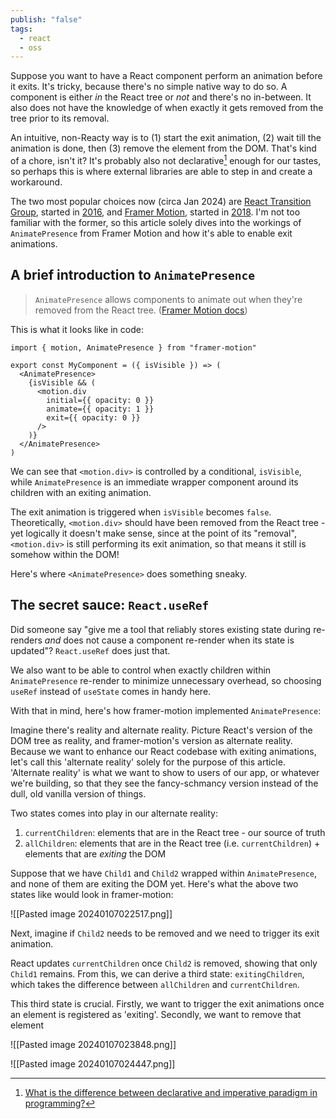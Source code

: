 ```yaml
---
publish: "false"
tags:
  - react
  - oss
---
```

Suppose you want to have a React component perform an animation before it exits. It's tricky, because there's no simple native way to do so. A component is either *in* the React tree or *not* and there's no in-between. It also does not have the knowledge of when exactly it gets removed from the tree prior to its removal.

An intuitive, non-Reacty way is to (1) start the exit animation, (2) wait till the animation is done, then (3) remove the element from the DOM. That's kind of a chore, isn't it? It's probably also not declarative[^declarative-vs-imperative] enough for our tastes, so perhaps this is where external libraries are able to step in and create a workaround.

The two most popular choices now (circa Jan 2024) are [React Transition Group](https://reactcommunity.org/react-transition-group/), started in [2016](https://github.com/reactjs/react-transition-group/commits?after=3341075c524bcf466241f5eafbc14bd407d24bc9+0), and [Framer Motion](https://framer.com/motion), started in [2018](https://github.com/framer/motion/commits?after=3105d6f745159c5f193510a221154797459c6732+0). I'm not too familiar with the former, so this article solely dives into the workings of `AnimatePresence` from Framer Motion and how it's able to enable exit animations.

## A brief introduction to `AnimatePresence`

>`AnimatePresence` allows components to animate out when they're removed from the React tree. ([Framer Motion docs](https://www.framer.com/motion/animate-presence/))

This is what it looks like in code:

```tsx
import { motion, AnimatePresence } from "framer-motion"

export const MyComponent = ({ isVisible }) => (
  <AnimatePresence>
    {isVisible && (
      <motion.div
        initial={{ opacity: 0 }}
        animate={{ opacity: 1 }}
        exit={{ opacity: 0 }}
      />
    )}
  </AnimatePresence>
)
```

We can see that `<motion.div>` is controlled by a conditional, `isVisible`, while `AnimatePresence` is an immediate wrapper component around its children with an exiting animation.

The exit animation is triggered when `isVisible` becomes `false`. Theoretically, `<motion.div>` should have been removed from the React tree - yet logically it doesn't make sense, since at the point of its "removal", `<motion.div>` is still performing its exit animation, so that means it still is somehow within the DOM!

Here's where `<AnimatePresence>` does something sneaky.

## The secret sauce: `React.useRef`

Did someone say "give me a tool that reliably stores existing state during re-renders *and* does not cause a component re-render when its state is updated"? `React.useRef` does just that. 

We also want to be able to control when exactly children within `AnimatePresence` re-render to minimize unnecessary overhead, so choosing `useRef` instead of `useState` comes in handy here.

With that in mind, here's how framer-motion implemented `AnimatePresence`:

Imagine there's reality and alternate reality. Picture React's version of the DOM tree as reality, and framer-motion's version as alternate reality. Because we want to enhance our React codebase with exiting animations, let's call this 'alternate reality' solely for the purpose of this article. 'Alternate reality' is what we want to show to users of our app, or whatever we're building, so that they see the fancy-schmancy version instead of the dull, old vanilla version of things.

Two states comes into play in our alternate reality:
1. `currentChildren`: elements that are in the React tree - our source of truth
2. `allChildren`: elements that are in the React tree (i.e. `currentChildren`) + elements that are *exiting* the DOM

Suppose that we have `Child1` and `Child2` wrapped within `AnimatePresence`, and none of them are exiting the DOM yet. Here's what the above two states like would look in framer-motion:

![[Pasted image 20240107022517.png]]

Next, imagine if `Child2` needs to be removed and we need to trigger its exit animation.

React updates `currentChildren` once `Child2` is removed, showing that only `Child1` remains. From this, we can derive a third state: `exitingChildren`, which takes the difference between `allChildren` and `currentChildren`.

This third state is crucial. Firstly, we want to trigger the exit animations once an element is registered as 'exiting'. Secondly, we want to remove that element

![[Pasted image 20240107023848.png]]



![[Pasted image 20240107024447.png]]

[^declarative-vs-imperative]: [What is the difference between declarative and imperative paradigm in programming?](https://stackoverflow.com/questions/1784664/what-is-the-difference-between-declarative-and-imperative-paradigm-in-programmin)
